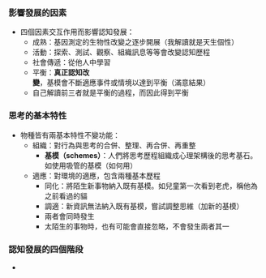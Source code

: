 ### 影響發展的因素

- 四個因素交互作用而影響認知發展：
	- 成熟：基因測定的生物性改變之逐步開展（我解讀就是天生個性）
	- 活動：探索、測試、觀察、組織訊息等等會改變認知歷程
	- 社會傳遞：從他人中學習
	- 平衡：**真正認知改變**，基模會不斷適應事件或情境以達到平衡（滿意結果）
	- 自己解讀前三者就是平衡的過程，而因此得到平衡
### 思考的基本特性

- 物種皆有兩基本特性不變功能：
	- 組織：對行為與思考的合併、整理、再合併、再重整
		- **基模（schemes）**：人們將思考歷程組織成心理架構後的思考基石。如使用吸管的基模（如何用）
	- 適應：對環境的適應，包含兩種基本歷程
		- 同化：將陌生新事物納入既有基模。如兒童第一次看到老虎，稱他為之前看過的貓
		- 調適：新資訊無法納入既有基模，嘗試調整思維（加新的基模）
		- 兩者會同時發生
		- 太陌生的事物時，也有可能會直接忽略，不會發生兩者其一
### 認知發展的四個階段

- 